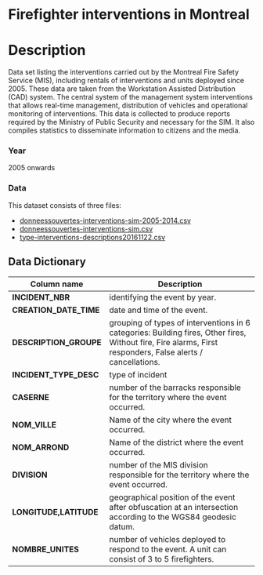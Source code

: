 
Firefighter interventions in Montreal
=======================================

# Description #  
Data set listing the interventions carried out by the Montreal Fire Safety Service (MIS), including rentals of interventions and units deployed since 2005. These data are taken from the Workstation Assisted Distribution (CAD) system. The central system of the management system interventions that allows real-time management, distribution of vehicles and operational monitoring of interventions. This data is collected to produce reports required by the Ministry of Public Security and necessary for the SIM. It also compiles statistics to disseminate information to citizens and the media.

### Year ###
2005 onwards

### Data ###
This dataset consists of three files:
  * [donneessouvertes-interventions-sim-2005-2014.csv](https://s3.ca-central-1.amazonaws.com/datascapes2017/Firefighters/donneesouvertes-interventions-sim-2005-2014.csv)
  * [donneessouvertes-interventions-sim.csv](https://s3.ca-central-1.amazonaws.com/datascapes2017/Firefighters/donneesouvertes-interventions-sim.csv)
  * [type-interventions-descriptions20161122.csv](https://s3.ca-central-1.amazonaws.com/datascapes2017/Firefighters/donneesouvertes-interventions-sim.csv)

## Data Dictionary ##

| Column name | Description |
|-------------|-------------|
| __INCIDENT_NBR__ | identifying the event by year.|
| __CREATION_DATE_TIME__ | date and time of the event.|
| __DESCRIPTION_GROUPE__ | grouping of types of interventions in 6 categories: Building fires, Other fires, Without fire, Fire alarms, First responders, False alerts / cancellations. |
| __INCIDENT_TYPE_DESC__ |type of incident|
| __CASERNE__ |number of the barracks responsible for the territory where the event occurred.|
| __NOM_VILLE__ | Name of the city where the event occurred.|
| __NOM_ARROND__ | Name of the district where the event occurred.|
| __DIVISION__ | number of the MIS division responsible for the territory where the event occurred.|
| __LONGITUDE,LATITUDE__ | geographical position of the event after obfuscation at an intersection according to the WGS84 geodesic datum. |
| __NOMBRE_UNITES__ |number of vehicles deployed to respond to the event. A unit can consist of 3 to 5 firefighters.|
